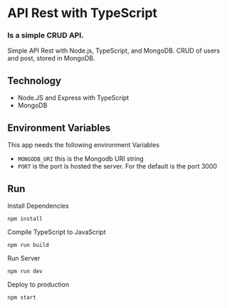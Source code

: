 # API Rest with TypeScript
### Is a simple CRUD API.
Simple API Rest with Node.js, TypeScript, and MongoDB.
CRUD of users and post, stored in MongoDB.

## Technology 

- Node.JS and Express with TypeScript
- MongoDB


## Environment Variables
This app needs the following environment Variables

- `MONGODB_URI` this is the Mongodb URI string
- `PORT` is the port is hosted the server. For the default is the port 3000

## Run

Install Dependencies
```shell
npm install
```
Compile TypeScript to JavaScript
```shell
npm run build
```
Run Server
```shell
npm run dev
```
Deploy to production
```shell
npm start
```
